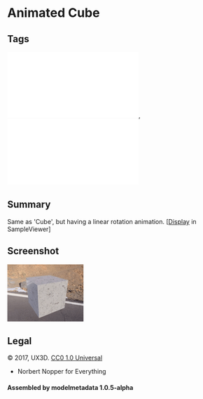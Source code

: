 # Animated Cube

## Tags

![core](../../Models-core.md), ![testing](../../Models-testing.md)

## Summary

Same as 'Cube', but having a linear rotation animation. [[Display](https://github.khronos.org/glTF-Sample-Viewer-Release/?model=https://raw.GithubUserContent.com/DRx3D/glTF-Sample-Assets/main/./Models/AnimatedCube/glTF/AnimatedCube.gltf) in SampleViewer]

## Screenshot

![screenshot](screenshot/screenshot.gif)


## Legal

&copy; 2017, UX3D. [CC0 1.0 Universal](https://creativecommons.org/publicdomain/zero/1.0/legalcode)

 - Norbert Nopper for Everything

#### Assembled by modelmetadata 1.0.5-alpha